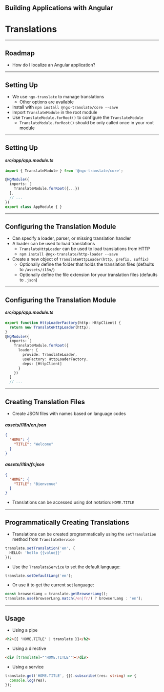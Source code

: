 <!-- .slide: data-background="../images/title-slide.jpg" -->
<!-- .slide: id="translation" -->
## Building Applications with Angular

# Translations

---
<!-- .slide: id="translation-roadmap" -->
## Roadmap

- How do I localize an Angular application?

---
<!-- .slide: id="translation-setting-up-1" -->
## Setting Up

- We use `ngx-translate` to manage translations
  - Other options are available
- Install with `npm install @ngx-translate/core --save`
- Import `TranslateModule` in the root module
- Use `TranslateModule.forRoot()` to configure the `TranslateModule`
  - `TranslateModule.forRoot()` should be only called once in your root module

---
<!-- .slide: id="translation-setting-up-2" -->
## Setting Up

#### _src/app/app.module.ts_
```ts
import { TranslateModule } from '@ngx-translate/core';

@NgModule({
  imports: [
    TranslateModule.forRoot({...})
  ],
  // ...
})
export class AppModule { }
```

---
<!-- .slide: id="translation-configuring-the-translation-module-1" -->
## Configuring the Translation Module

- Can specify a loader, parser, or missing translation handler
- A loader can be used to load translations
  - `TranslateHttpLoader` can be used to load translations from HTTP
  - `npm install @ngx-translate/http-loader --save`
- Create a new object of `TranslateHttpLoader(http, prefix, suffix)`
  - Optionally define the folder that holds the translation files (defaults to `/assets/i18n/`)
  - Optionally define the file extension for your translation files (defaults to `.json`)

---
<!-- .slide: id="translation-configuring-the-translation-module-2" -->
## Configuring the Translation Module

#### _src/app/app.module.ts_
```ts
export function HttpLoaderFactory(http: HttpClient) {
  return new TranslateHttpLoader(http);
}
@NgModule({
  imports: [
    TranslateModule.forRoot({
      loader: {
        provide: TranslateLoader,
        useFactory: HttpLoaderFactory,
        deps: [HttpClient]
      }
    })
  ]
  // ...
```

---
<!-- .slide: id="translation-creating-translation-files" -->
## Creating Translation Files

- Create JSON files with names based on language codes

#### _assets/i18n/en.json_
```json
{
  "HOME": {
    "TITLE": "Welcome"
  }
}
```

#### _assets/i18n/fr.json_
```json
{
  "HOME": {
    "TITLE": "Bienvenue"
  }
}
```

- Translations can be accessed using dot notation: `HOME.TITLE`

---
<!-- .slide: id="translation-programmatically-creating-translations" -->
## Programmatically Creating Translations

- Translations can be created programmatically using the `setTranslation` method from `TranslateService`

```ts
translate.setTranslation('en', {
  HELLO: 'hello {{value}}'
});
```

- Use the `TranslateService` to set the default language:

```ts
translate.setDefaultLang('en');
```

- Or use it to get the current set language:

```ts
const browserLang = translate.getBrowserLang();
translate.use(browserLang.match(/en|fr/) ? browserLang : 'en');
```

---
<!-- .slide: id="translation-usage" -->
## Usage

- Using a pipe

```html
<h2>{{ 'HOME.TITLE' | translate }}</h2>
```

- Using a directive

```html
<div [translate]="'HOME.TITLE'"></div>
```

- Using a service

```ts
translate.get('HOME.TITLE', {}).subscribe((res: string) => {
  console.log(res);
});
```

